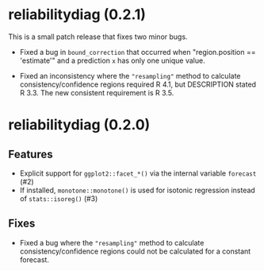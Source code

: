 # reliabilitydiag (0.2.1)

This is a small patch release that fixes two minor bugs.

* Fixed a bug in `bound_correction` that occurred when "region.position == 'estimate'" and a prediction `x` has only one unique value.

* Fixed an inconsistency where the `"resampling"` method to calculate consistency/confidence regions required R 4.1, but DESCRIPTION stated R 3.3. The new consistent requirement is R 3.5.


# reliabilitydiag (0.2.0)

## Features

* Explicit support for `ggplot2::facet_*()` via the internal variable `forecast` (#2)
* If installed, `monotone::monotone()` is used for isotonic regression instead of `stats::isoreg()` (#3)

## Fixes

* Fixed a bug where the `"resampling"` method to calculate consistency/confidence regions could not be calculated for a constant forecast.

